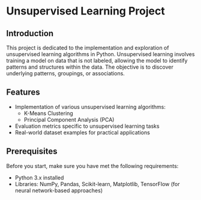# Unsupervised Learning Project

## Introduction

This project is dedicated to the implementation and exploration of unsupervised learning algorithms in Python. Unsupervised learning involves training a model on data that is not labeled, allowing the model to identify patterns and structures within the data. The objective is to discover underlying patterns, groupings, or associations.

## Features

- Implementation of various unsupervised learning algorithms:
  - K-Means Clustering
  - Principal Component Analysis (PCA)
- Evaluation metrics specific to unsupervised learning tasks
- Real-world dataset examples for practical applications

## Prerequisites

Before you start, make sure you have met the following requirements:
- Python 3.x installed
- Libraries: NumPy, Pandas, Scikit-learn, Matplotlib, TensorFlow (for neural network-based approaches)
